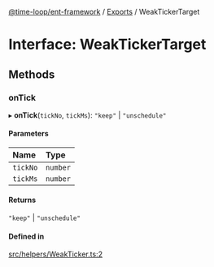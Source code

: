 [@time-loop/ent-framework](../README.md) / [Exports](../modules.md) / WeakTickerTarget

# Interface: WeakTickerTarget

## Methods

### onTick

▸ **onTick**(`tickNo`, `tickMs`): ``"keep"`` \| ``"unschedule"``

#### Parameters

| Name | Type |
| :------ | :------ |
| `tickNo` | `number` |
| `tickMs` | `number` |

#### Returns

``"keep"`` \| ``"unschedule"``

#### Defined in

[src/helpers/WeakTicker.ts:2](https://github.com/clickup/ent-framework/blob/master/src/helpers/WeakTicker.ts#L2)
